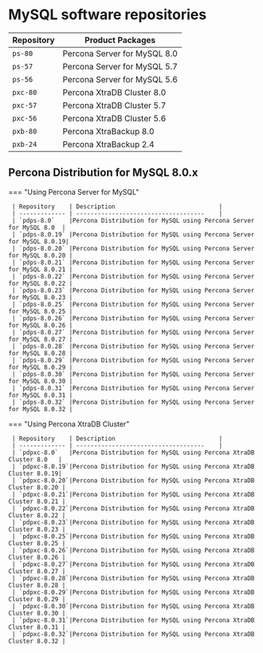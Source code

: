 # MySQL software repositories

| Repository    | Product Packages                |
| ----------    | ------------------------------- |
| `ps-80`       | Percona Server for MySQL 8.0    |
| `ps-57`       | Percona Server for MySQL 5.7    |
| `ps-56`       | Percona Server for MySQL 5.6    |
| `pxc-80`      | Percona XtraDB Cluster 8.0      |
| `pxc-57`      | Percona XtraDB Cluster 5.7      |
| `pxc-56`      | Percona XtraDB Cluster 5.6      |
| `pxb-80`      | Percona XtraBackup 8.0          |
| `pxb-24`      | Percona XtraBackup 2.4          |

## Percona Distribution for MySQL 8.0.x

=== "Using Percona Server for MySQL"

     | Repository    | Description                             |
     | ------------- | ------------------------------------    |
     | `pdps-8.0`    |Percona Distribution for MySQL using Percona Server for MySQL 8.0  |
     | `pdps-8.0.19` |Percona Distribution for MySQL using Percona Server for MySQL 8.0.19|
     | `pdps-8.0.20` |Percona Distribution for MySQL using Percona Server for MySQL 8.0.20 |
     | `pdps-8.0.21` |Percona Distribution for MySQL using Percona Server for MySQL 8.0.21 |
     | `pdps-8.0.22` |Percona Distribution for MySQL using Percona Server for MySQL 8.0.22 |
     | `pdps-8.0.23` |Percona Distribution for MySQL using Percona Server for MySQL 8.0.23 |
     | `pdps-8.0.25` |Percona Distribution for MySQL using Percona Server for MySQL 8.0.25 |
     | `pdps-8.0.26` |Percona Distribution for MySQL using Percona Server for MySQL 8.0.26 |
     | `pdps-8.0.27` |Percona Distribution for MySQL using Percona Server for MySQL 8.0.27 |
     | `pdps-8.0.28` |Percona Distribution for MySQL using Percona Server for MySQL 8.0.28 |
     | `pdps-8.0.29` |Percona Distribution for MySQL using Percona Server for MySQL 8.0.29 |
     | `pdps-8.0.30` |Percona Distribution for MySQL using Percona Server for MySQL 8.0.30 |
     | `pdps-8.0.31` |Percona Distribution for MySQL using Percona Server for MySQL 8.0.31 |
     | `pdps-8.0.32` |Percona Distribution for MySQL using Percona Server for MySQL 8.0.32 |

=== "Using Percona XtraDB Cluster"

     | Repository    | Description                             |
     | ------------- | ------------------------------------    |
     | `pdpxc-8.0`   |Percona Distribution for MySQL using Percona XtraDB Cluster 8.0   |
     | `pdpxc-8.0.19`|Percona Distribution for MySQL using Percona XtraDB Cluster 8.0.19|
     | `pdpxc-8.0.20`|Percona Distribution for MySQL using Percona XtraDB Cluster 8.0.20 |
     | `pdpxc-8.0.21`|Percona Distribution for MySQL using Percona XtraDB Cluster 8.0.21 |
     | `pdpxc-8.0.22`|Percona Distribution for MySQL using Percona XtraDB Cluster 8.0.22 |
     | `pdpxc-8.0.23`|Percona Distribution for MySQL using Percona XtraDB Cluster 8.0.23 |
     | `pdpxc-8.0.25`|Percona Distribution for MySQL using Percona XtraDB Cluster 8.0.25 |
     | `pdpxc-8.0.26`|Percona Distribution for MySQL using Percona XtraDB Cluster 8.0.26 |
     | `pdpxc-8.0.27`|Percona Distribution for MySQL using Percona XtraDB Cluster 8.0.27 |
     | `pdpxc-8.0.28`|Percona Distribution for MySQL using Percona XtraDB Cluster 8.0.28 |
     | `pdpxc-8.0.29`|Percona Distribution for MySQL using Percona XtraDB Cluster 8.0.29 |
     | `pdpxc-8.0.30`|Percona Distribution for MySQL using Percona XtraDB Cluster 8.0.30 |
     | `pdpxc-8.0.31`|Percona Distribution for MySQL using Percona XtraDB Cluster 8.0.31 |
     | `pdpxc-8.0.32`|Percona Distribution for MySQL using Percona XtraDB Cluster 8.0.32 |